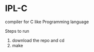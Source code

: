 # IPL-C
compiler for C like Programming language

Steps to run
1. download the repo and cd
2. make
> 
